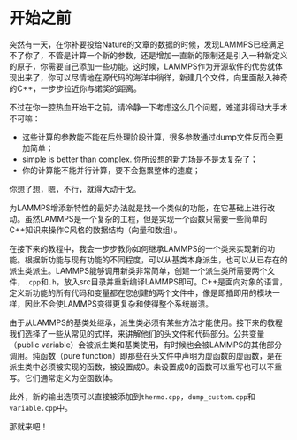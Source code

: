 # 开始之前

突然有一天，在你补要投给Nature的文章的数据的时候，发现LAMMPS已经满足不了你了，不管是计算一个新的参数，还是增加一直新的限制还是引入一种新定义的原子，你需要自己添加一些功能。这时候，LAMMPS作为开源软件的优势就体现出来了，你可以尽情地在源代码的海洋中徜徉，新建几个文件，向里面敲入神奇的C++，一步步拉近你与诺奖的距离。

不过在你一腔热血开始干之前，请冷静一下考虑这么几个问题，难道非得动大手术不可嘛：

* 这些计算的参数能不能在后处理阶段计算，很多参数通过dump文件反而会更加简单；
* simple is better than complex. 你所设想的新力场是不是太复杂了；
* 你的计算能不能并行计算，要不会拖累整体的速度；

你想了想，嗯，不行，就得大动干戈。

为LAMMPS增添新特性的最好办法就是找一个类似的功能，在它基础上进行改动。虽然LAMMPS是一个复杂的工程，但是实现一个函数只需要一些简单的C++知识来操作C风格的数据结构（向量和数组）。

在接下来的教程中，我会一步步教你如何继承LAMMPS的一个类来实现新的功能。根据新功能与现有功能的不同程度，可以从基类本身派生，也可以从已存在的派生类派生。LAMMPS能够调用新类非常简单，创建一个派生类所需要两个文件，`.cpp`和`.h`，放入src目录并重新编译LAMMPS即可。C++是面向对象的语言，定义新功能的所有代码和变量都在您创建的两个文件中，像是即插即用的模块一样，因此不会使LAMMPS变得更复杂和使得整个系统崩溃。

由于从LAMMPS的基类处继承，派生类必须有某些方法才能使用。接下来的教程我们选择了一些从常见的式样，来讲解他们的头文件和代码部分。公共变量（public variable）会被派生类和基类使用，有时候也会被LAMMPS的其他部分调用。纯函数（pure function）即那些在头文件中声明为虚函数的虚函数，是在派生类中必须被实现的函数，被设置成0。未设置成0的函数可以重写也可以不重写。它们通常定义为空函数体。

此外，新的输出选项可以直接被添加到`thermo.cpp`，`dump_custom.cpp`和`variable.cpp`中。

那就来吧！